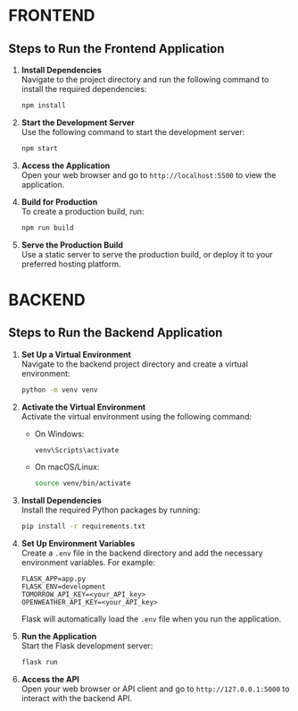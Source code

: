 # FRONTEND
## Steps to Run the Frontend Application

1. **Install Dependencies**  
    Navigate to the project directory and run the following command to install the required dependencies:
    ```bash
    npm install
    ```

2. **Start the Development Server**  
    Use the following command to start the development server:
    ```bash
    npm start
    ```

3. **Access the Application**  
    Open your web browser and go to `http://localhost:5500` to view the application.

4. **Build for Production**  
    To create a production build, run:
    ```bash
    npm run build
    ```

5. **Serve the Production Build**  
    Use a static server to serve the production build, or deploy it to your preferred hosting platform.




# BACKEND
## Steps to Run the Backend Application

1. **Set Up a Virtual Environment**  
    Navigate to the backend project directory and create a virtual environment:
    ```bash
    python -m venv venv
    ```

2. **Activate the Virtual Environment**  
    Activate the virtual environment using the following command:
    - On Windows:
      ```bash
      venv\Scripts\activate
      ```
    - On macOS/Linux:
      ```bash
      source venv/bin/activate
      ```

3. **Install Dependencies**  
    Install the required Python packages by running:
    ```bash
    pip install -r requirements.txt
    ```

4. **Set Up Environment Variables**  
    Create a `.env` file in the backend directory and add the necessary environment variables. For example:
    ```properties
    FLASK_APP=app.py
    FLASK_ENV=development
    TOMORROW_API_KEY=<your_API_key>
    OPENWEATHER_API_KEY=<your_API_key>
    ```

    Flask will automatically load the `.env` file when you run the application.

5. **Run the Application**  
    Start the Flask development server:
    ```bash
    flask run
    ```

6. **Access the API**  
    Open your web browser or API client and go to `http://127.0.0.1:5000` to interact with the backend API.
